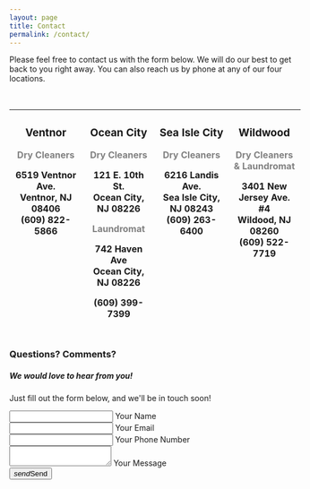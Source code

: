 ```yaml
---
layout: page
title: Contact
permalink: /contact/
---
```


Please feel free to contact us with the form below. We will do our best to get back to you right away. You can also reach us by phone at any of our four locations. 
<p>&nbsp;</p>
<table style="width: 103.226%; border-collapse: collapse; height: 404px;">
<tbody>
<tr>
<td style="width: 25%; text-align: center; vertical-align: top;">
<h3><strong>Ventnor</strong></h3>
<p><span style="color: #808080;"><strong>Dry Cleaners</strong></span></p>
<strong>6519 Ventnor Ave. <br>Ventnor, NJ 08406<br>(609) 822-5866</strong>
<p>&nbsp;</p>
</td>
<td style="width: 25%; text-align: center; vertical-align: top;">
<h3><strong>Ocean City</strong></h3>
<p><span style="color: #808080;"><strong>Dry Cleaners</strong></span></p>
<p><strong>121 E. 10th St.<br>Ocean City, NJ 08226</strong></p>
<p><span style="color: #808080;"><strong>Laundromat</strong></span></p>
<p><strong>742 Haven Ave<br>Ocean City, NJ 08226</strong></p>
<p><strong>(609) 399-7399</strong></p>
<p>&nbsp;</p>
</td>
<td style="width: 25%; text-align: center; vertical-align: top;">
<h3><strong>Sea Isle City</strong></h3>
<p><strong><span style="color: #808080;">Dry Cleaners</span></strong></p>
<p><strong>6216 Landis Ave.<br>Sea Isle City, NJ 08243<br>(609) 263-6400</strong></p>
</td>
<td style="width: 25%; text-align: center; vertical-align: top;">
<h3><strong>Wildwood</strong></h3>
<p><strong><span style="color: #808080;">Dry Cleaners &amp; Laundromat</span></strong></p>
<p><strong>3401 New Jersey Ave. #4<br>Wildood, NJ 08260<br>(609) 522-7719</strong></p>
<p>&nbsp;</p>
</td>
</tr>
</tbody>
</table>

### Questions? Comments?
##### We would love to hear from you!
Just fill out the form below, and we'll be in touch soon!

<div class="row">
  <form class="col s12" method="POST" action="https://formspree.io/sharpcleaners@gmail.com">
    <div class="row">
      <div class="input-field col s12">
        <input id="name" type="text" class="validate" name="name">
        <label for="name">Your Name</label>
      </div>
    </div>
    <div class="row">
      <div class="input-field col s12">
        <input id="email" type="email" class="validate" name="email">
        <label for="email">Your Email</label>
      </div>
    </div>
    <div class="row">
      <div class="input-field col s12">
        <input id="tel" type="tel" class="validate" name="tel">
        <label for="tel">Your Phone Number</label>
      </div>
    </div>
    <div class="row">
      <div class="input-field col s12">
        <textarea id="textarea1" class="materialize-textarea" name="message"></textarea>
        <label for="textarea1">Your Message</label>
      </div>
    </div>
    <button type="submit" class="btn-large waves-effect waves-light blue darken-4"><i class="material-icons right">send</i>Send </button>
  </form>
</div>
